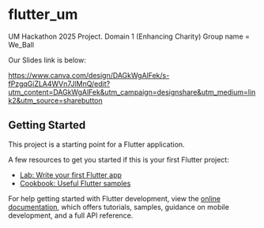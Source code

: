 # flutter_um

UM Hackathon 2025 Project. 
Domain 1 (Enhancing Charity)
Group name = We_Ball

Our Slides link is below:

https://www.canva.com/design/DAGkWgAlFek/s-fPzgqGiZLA4WVn7JlMnQ/edit?utm_content=DAGkWgAlFek&utm_campaign=designshare&utm_medium=link2&utm_source=sharebutton


## Getting Started

This project is a starting point for a Flutter application.

A few resources to get you started if this is your first Flutter project:

- [Lab: Write your first Flutter app](https://docs.flutter.dev/get-started/codelab)
- [Cookbook: Useful Flutter samples](https://docs.flutter.dev/cookbook)

For help getting started with Flutter development, view the
[online documentation](https://docs.flutter.dev/), which offers tutorials,
samples, guidance on mobile development, and a full API reference.
